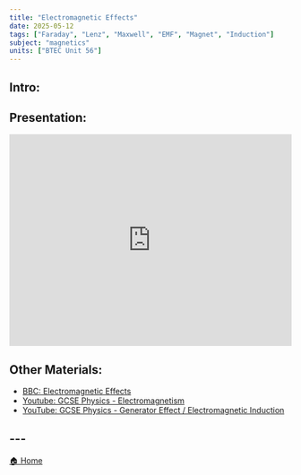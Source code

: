 ```yaml
---
title: "Electromagnetic Effects"
date: 2025-05-12
tags: ["Faraday", "Lenz", "Maxwell", "EMF", "Magnet", "Induction"]
subject: "magnetics"
units: ["BTEC Unit 56"]
---
```


## Intro:

## Presentation:

<div style="position: relative; width: 100%; height: 0; padding-top: 75%;">
    <iframe src="https://EngineeringShare.github.io/engineering-hub/presentations/Electromagnetic Effects.pdf" 
        style="position: absolute; top: 0; left: 0; width: 100%; height: 100%; border: none;">
    </iframe>
</div>

## Other Materials:
* [BBC: Electromagnetic Effects](https://www.bbc.co.uk/bitesize/articles/z6yhcxs#zy43jfr)
* [Youtube: GCSE Physics - Electromagnetism](https://youtu.be/79_SF5AZtzo)
* [YouTube: GCSE Physics - Generator Effect / Electromagnetic Induction](https://youtu.be/pkzY7QfTowM)


## ---

<a href="https://engineeringshare.github.io/engineering-hub">🏠 Home</a>
